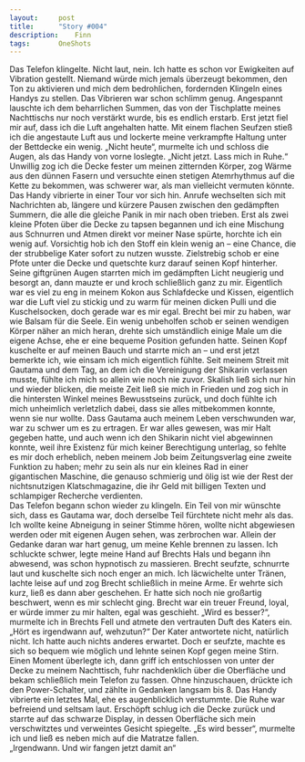 ```yaml
---
layout:		post
title:		"Story #004"
description:	Finn
tags:		OneShots
---
```


Das Telefon klingelte.
Nicht laut, nein. Ich hatte es schon vor Ewigkeiten auf Vibration gestellt. Niemand würde mich jemals überzeugt bekommen, den Ton zu aktivieren und mich dem bedrohlichen, fordernden Klingeln eines Handys zu stellen.
Das Vibrieren war schon schlimm genug.
Angespannt lauschte ich dem beharrlichen Summen, das von der Tischplatte meines Nachttischs nur noch verstärkt wurde, bis es endlich erstarb. Erst jetzt fiel mir auf, dass ich die Luft angehalten hatte. Mit einem flachen Seufzen stieß ich die angestaute Luft aus und lockerte meine verkrampfte Haltung unter der Bettdecke ein wenig.
„Nicht heute“, murmelte ich und schloss die Augen, als das Handy von vorne loslegte. „Nicht jetzt. Lass mich in Ruhe.“ Unwillig zog ich die Decke fester um meinen zitternden Körper, zog Wärme aus den dünnen Fasern und versuchte einen stetigen Atemrhythmus auf die Kette zu bekommen, was schwerer war, als man vielleicht vermuten könnte.  
Das Handy vibrierte in einer Tour vor sich hin. Anrufe wechselten sich mit Nachrichten ab, längere und kürzere Pausen zwischen den gedämpften Summern, die alle die gleiche Panik in mir nach oben trieben.
Erst als zwei kleine Pfoten über die Decke zu tapsen begannen und ich eine Mischung aus Schnurren und Atmen direkt vor meiner Nase spürte, horchte ich ein wenig auf. Vorsichtig hob ich den Stoff ein klein wenig an – eine Chance, die der strubbelige Kater sofort zu nutzen wusste. Zielstrebig schob er eine Pfote unter die Decke und quetschte kurz darauf seinen Kopf hinterher. Seine giftgrünen Augen starrten mich im gedämpften Licht neugierig und besorgt an, dann mauzte er und kroch schließlich ganz zu mir. Eigentlich war es viel zu eng in meinem Kokon aus Schlafdecke und Kissen, eigentlich war die Luft viel zu stickig und zu warm für meinen dicken Pulli und die Kuschelsocken, doch gerade war es mir egal. Brecht bei mir zu haben, war wie Balsam für die Seele. Ein wenig unbeholfen schob er seinen wendigen Körper näher an mich heran, drehte sich umständlich einige Male um die eigene Achse, ehe er eine bequeme Position gefunden hatte. Seinen Kopf kuschelte er auf meinen Bauch und starrte mich an – und erst jetzt bemerkte ich, wie einsam ich mich eigentlich fühlte.
Seit meinem Streit mit Gautama und dem Tag, an dem ich die Vereinigung der Shikarin verlassen musste, fühlte ich mich so allein wie noch nie zuvor. Skalish ließ sich nur hin und wieder blicken, die meiste Zeit ließ sie mich in Frieden und zog sich in die hintersten Winkel meines Bewusstseins zurück, und doch fühlte ich mich unheimlich verletzlich dabei, dass sie alles mitbekommen konnte, wenn sie nur wollte. Dass Gautama auch meinem Leben verschwunden war, war zu schwer um es zu ertragen. Er war alles gewesen, was mir Halt gegeben hatte, und auch wenn ich den Shikarin nicht viel abgewinnen konnte, weil ihre Existenz für mich keiner Berechtigung unterlag, so fehlte es mir doch erheblich, neben meinem Job beim Zeitungsverlag eine zweite Funktion zu haben; mehr zu sein als nur ein kleines Rad in einer gigantischen Maschine, die genauso schmierig und ölig ist wie der Rest der nichtsnutzigen Klatschmagazine, die ihr Geld mit billigen Texten und schlampiger Recherche verdienten.  
Das Telefon begann schon wieder zu klingeln. Ein Teil von mir wünschte sich, dass es Gautama war, doch derselbe Teil fürchtete nicht mehr als das. Ich wollte keine Abneigung in seiner Stimme hören, wollte nicht abgewiesen werden oder mit eigenen Augen sehen, was zerbrochen war. Allein der Gedanke daran war hart genug, um meine Kehle brennen zu lassen. Ich schluckte schwer, legte meine Hand auf Brechts Hals und begann ihn abwesend, was schon hypnotisch zu massieren. Brecht seufzte, schnurrte laut und kuschelte sich noch enger an mich. Ich läcwichelte unter Tränen, lachte leise auf und zog Brecht schließlich in meine Arme. Er wehrte sich kurz, ließ es dann aber geschehen. Er hatte sich noch nie großartig beschwert, wenn es mir schlecht ging. Brecht war ein treuer Freund, loyal, er würde immer zu mir halten, egal was geschieht.
   „Wird es besser?“, murmelte ich in Brechts Fell und atmete den vertrauten Duft des Katers ein. „Hört es irgendwann auf, wehzutun?“ Der Kater antwortete nicht, natürlich nicht. Ich hatte auch nichts anderes erwartet. Doch er seufzte, machte es sich so bequem wie möglich und lehnte seinen Kopf gegen meine Stirn. Einen Moment überlegte ich, dann griff ich entschlossen von unter der Decke zu meinem Nachttisch, fuhr nachdenklich über die Oberfläche und bekam schließlich mein Telefon zu fassen. Ohne hinzuschauen, drückte ich den Power-Schalter, und zählte in Gedanken langsam bis 8. Das Handy vibrierte ein letztes Mal, ehe es augenblicklich verstummte. Die Ruhe war befreiend und seltsam laut. Erschöpft schlug ich die Decke zurück und starrte auf das schwarze Display, in dessen Oberfläche sich mein verschwitztes und verweintes Gesicht spiegelte. „Es wird besser“, murmelte ich und ließ es neben mich auf die Matratze fallen.  
„Irgendwann. Und wir fangen jetzt damit an“